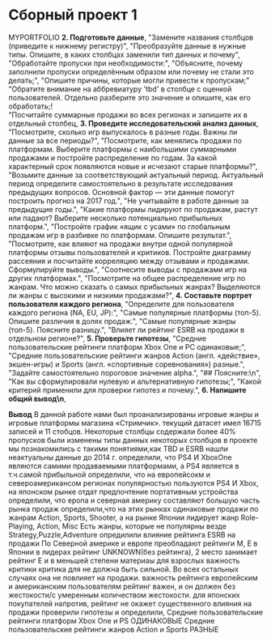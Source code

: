 # Сборный проект 1
MYPORTFOLIO
 **2. Подготовьте данные**,
    "Замените названия столбцов (приведите к нижнему регистру)",
    "Преобразуйте данные в нужные типы. Опишите, в каких столбцах заменили тип данных и почему",
    "Обработайте пропуски при необходимости:",
    "Объясните, почему заполнили пропуски определённым образом или почему не стали это делать;",
    "Опишите причины, которые могли привести к пропускам;"    
"Обратите внимание на аббревиатуру 'tbd' в столбце с оценкой пользователей. Отдельно разберите это значение и опишите, как его обработать;!    
"Посчитайте суммарные продажи во всех регионах и запишите их в отдельный столбец,
**3. Проведите исследовательский анализ данных**,
    "Посмотрите, сколько игр выпускалось в разные годы. Важны ли данные за все периоды?",
    "Посмотрите, как менялись продажи по платформам. Выберите платформы с наибольшими суммарными продажами и постройте распределение по годам. За какой характерный срок появляются новые и исчезают старые платформы?",
    "Возьмите данные за соответствующий актуальный период. Актуальный период определите самостоятельно в результате исследования предыдущих вопросов. Основной фактор — эти данные помогут построить прогноз на 2017 год.",
    "Не учитывайте в работе данные за предыдущие годы.",
    "Какие платформы лидируют по продажам, растут или падают? Выберите несколько потенциально прибыльных платформ.",
    "Постройте график «ящик с усами» по глобальным продажам игр в разбивке по платформам. Опишите результат.",
    "Посмотрите, как влияют на продажи внутри одной популярной платформы отзывы пользователей и критиков. Постройте диаграмму рассеяния и посчитайте корреляцию между отзывами и продажами. Сформулируйте выводы.",
    "Соотнесите выводы с продажами игр на других платформах.",
    "Посмотрите на общее распределение игр по жанрам. Что можно сказать о самых прибыльных жанрах? Выделяются ли жанры с высокими и низкими продажами?",
  **4. Составьте портрет пользователя каждого региона**,
    "Определите для пользователя каждого региона (NA, EU, JP):",
    "Самые популярные платформы (топ-5). Опишите различия в долях продаж.",
    "Самые популярные жанры (топ-5). Поясните разницу.",
    "Влияет ли рейтинг ESRB на продажи в отдельном регионе?",
  **5. Проверьте гипотезы**,
    "Средние пользовательские рейтинги платформ Xbox One и PC одинаковые;",
    "Средние пользовательские рейтинги жанров Action (англ. «действие», экшен-игры) и Sports (англ. «спортивные соревнования») разные.",
    "Задайте самостоятельно пороговое значение alpha.",
    "## Поясните:\n",
    "Как вы сформулировали нулевую и альтернативную гипотезы;",
    "Какой критерий применили для проверки гипотез и почему.",
  **6. Напишите общий вывод\n**,

**Вывод**
В данной работе нами был проанализированы игровые жанры и игровые платформы магазина «Стримчик».
текущий датасет имел 16715 записей и 11 стобцов. Некоторые столбцы содержали более 40% пропусков
были изменены типы данных некоторых столбцов
в проекте мы познакомились с такими понятиями,как TBD и ESRB
нашли неактуальны данные до 2014 г.
определили, что PS4 И ХboxOne являются самими продаваемыми платформами, а PS4 является в т.ч.самой прибыльной
определили, что на европейсокм и североамерикансом регионах популярностью пользуются PS4 И Хbox, на японском рынке отдат предпочтение портативным устройства
определили, что еропа и северная америку составляют большую часть рынка продаж
определили,что на этих рынках одинаковые продажи по жанрам Action, Sports, Shooter, а на рынке Японии лидирует жанр Role-Playing, Action, Misc
Есть жанры, которые не популярны везде Strategy,Puzzle,Adventure
опредилили влияние рейтинга ESRB на продажи По Северной америке и европе преобладают рейтинги M, Е
в Японии в лидерах рейтинг UNKNOWN(без рейтинга), 2 место занимает рейтинг E и в меньшей степени материаы для взрослых важность критики критика для не должна быть сильной. Во всех остальных случаях она не повлияет на продажи. важность рейтинга европейским и американским пользователям рейтинг важен, и он должен без жестокости/с умеренным количеством жестокости. для японских покупателей напротив, рейтинг не окажет существенного влияния на продажи проверили гипотезы и определили, Средние пользовательские рейтинги платформ Xbox One и PS ОДИНАКОВЫЕ
Средние пользовательские рейтинги жанров Action и Sports РАЗНЫЕ
